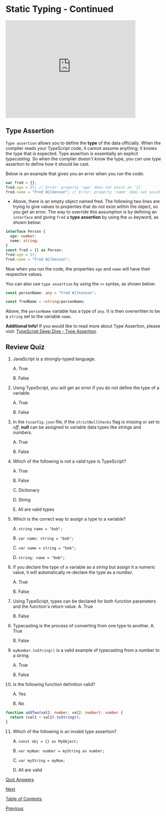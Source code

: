 # Static Typing - Continued

<iframe width="420" height="315" src="https://player.vimeo.com/external/304904638.hd.mp4?s=ff6d7b4cef23556cce103e13695899131ce5daa1&profile_id=175" frameborder="0" allowfullscreen></iframe>

## Type Assertion

`Type assertion` allows you to define the **type** of the data officially. When the compiler reads your TypeScript code, it cannot assume anything; it knows the type that is expected. Type assertion is essentially an explicit _typecasting_. So when the compiler doesn't know the type, you can use type assertion to define how it should be cast.

Below is an example that gives you an error when you run the code:

```ts
var fred = {};
fred.age = 57; // Error: property 'age' does not exist on `{}`
fred.name = "Fred Wilkenson"; // Error: property 'name' does not exist on `{}`
```

- Above, there is an empty object named fred. The following two lines are trying to give values to properties that do not exist within the object, so you get an error.
  The way to override this assumption is by defining an `interface` and giving `fred` a **type assertion** by using the `as` keyword, as shown below:

```ts
interface Person {
  age: number;
  name: string;
}
const fred = {} as Person;
fred.age = 57;
fred.name = "Fred Wilkenson";
```

Now when you run the code, the properties `age` and `name` will have their respective values.

You can also use `type assertion` by using the `<>` syntax, as shown below:

```ts
const personName: any = "Fred Wilkenson";

const fredName = <string>personName;
```

Above, the `personName` variable has a type of `any`. It is then overwritten to be a `string` set to the variable `name`.

**Additional Info!**
If you would like to read more about Type Assertion, please visit: [TypeScript Deep Dive - Type Assertion](https://basarat.gitbooks.io/typescript/docs/types/type-assertion.html).

## Review Quiz

1.  JavaScript is a strongly-typed language.

    A. True

    B. False

2.  Using TypeScript, you will get an error if you do not define the type of a variable.

    A. True

    B. False

3.  In the `tsconfig.json` file, if the `strictNullChecks` flag is missing or set to _off_, **null** can be assigned to variable data types like _strings_ and _numbers_.

    A. True

    B. False

4.  Which of the following is not a valid type is TypeScript?

    A. True

    B. False

    C. Dictionary

    D. String

    E. All are valid types

5.  Which is the correct way to assign a type to a variable?

    A. `string name = "bob";`

    B. `var name: string = "bob";`

    C. `var name = string = "bob";`

    D. `string: name = "bob";`

6.  If you declare the type of a variable as a _string_ but assign it a numeric value, it will automatically re-declare the type as a _number_.

    A. True

    B. False

7.  Using TypeScript, types can be declared for both function parameters and the function's return value.
    A. True

    B. False

8.  Typecasting is the process of converting from one type to another.
    A. True

    B. False

9.  `myNumber.toString()` is a valid example of typecasting from a number to a string.

    A. True

    B. False

10. Is the following function definition valid?

    A. Yes

    B. No

```ts
function addTwo(val1: number, val2: number): number {
  return (val1 + val2).toString();
}
```

11. Which of the following is an invalid type assertion?

    A. `const obj = {} as MyObject;`

    B. `var myNum: number = myString as number;`

    C. `var myString = myNum;`

    D. All are valid

[Quiz Answers](./10-ans.md)

[Next](./11.md)

[Table of Contents](./README.md)

[Previous](./9.md)
